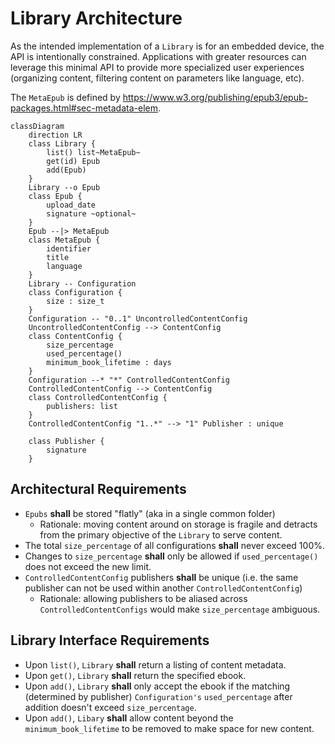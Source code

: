 Library Architecture
================================================================================
As the intended implementation of a `Library` is for an embedded device, the API
is intentionally constrained. Applications with greater resources can leverage
this minimal API to provide more specialized user experiences (organizing
content, filtering content on parameters like language, etc).

The `MetaEpub` is defined by
https://www.w3.org/publishing/epub3/epub-packages.html#sec-metadata-elem.

```mermaid
classDiagram
    direction LR
    class Library {
        list() list~MetaEpub~
        get(id) Epub
        add(Epub)
    }
    Library --o Epub
    class Epub {
        upload_date
        signature ~optional~
    }
    Epub --|> MetaEpub
    class MetaEpub {
        identifier
        title
        language
    }
    Library -- Configuration
    class Configuration {
        size : size_t
    }
    Configuration -- "0..1" UncontrolledContentConfig
    UncontrolledContentConfig --> ContentConfig
    class ContentConfig {
        size_percentage
        used_percentage()
        minimum_book_lifetime : days
    }
    Configuration --* "*" ControlledContentConfig
    ControlledContentConfig --> ContentConfig
    class ControlledContentConfig {
        publishers: list
    }
    ControlledContentConfig "1..*" --> "1" Publisher : unique

    class Publisher {
        signature
    }
```
Architectural Requirements
--------------------------------------------------------------------------------
* `Epubs` **shall** be stored "flatly" (aka in a single common folder)
    * Rationale: moving content around on storage is fragile and detracts from
        the primary objective of the `Library` to serve content.
* The total `size_percentage` of all configurations **shall** never exceed 100%.
* Changes to `size_percentage` **shall** only be allowed if `used_percentage()`
    does not exceed the new limit.
* `ControlledContentConfig` publishers **shall** be unique (i.e. the same
    publisher can not be used within another `ControlledContentConfig`)
    * Rationale: allowing publishers to be aliased across
        `ControlledContentConfigs` would make `size_percentage` ambiguous.

Library Interface Requirements
--------------------------------------------------------------------------------
* Upon `list()`, `Library` **shall** return a listing of content metadata.
* Upon `get()`, `Library` **shall** return the specified ebook.
* Upon `add()`, `Library` **shall** only accept the ebook if the matching
    (determined by publisher) `Configuration's` `used_percentage` after
    addition doesn't exceed `size_percentage`.
* Upon `add()`, `Libary` **shall** allow content beyond the
    `minimum_book_lifetime` to be removed to make space for new content.

